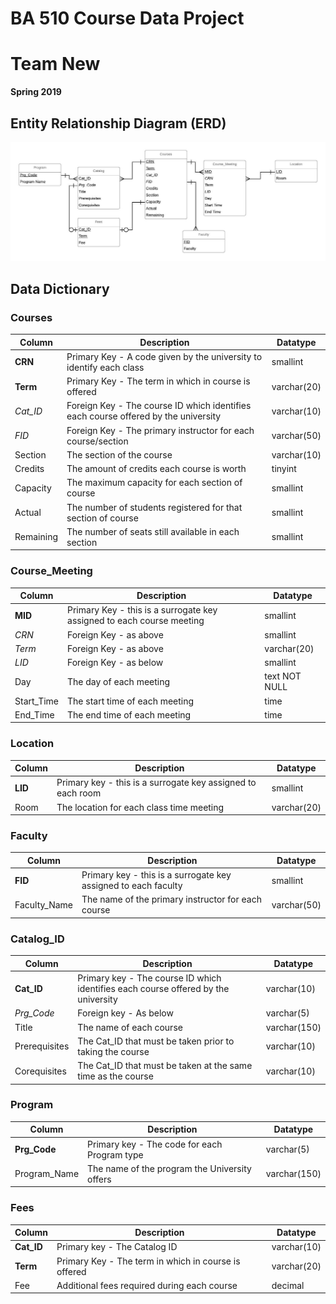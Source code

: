 # BA 510 Course Data Project
# Team New
__Spring 2019__

## Entity Relationship Diagram (ERD)

![](Courses.jpeg)

## Data Dictionary 

### Courses
| Column      | Description | Datatype |
| ----------- | ----------- | -------- |
| __CRN__     | Primary Key - A code given by the university to identify each class   |   smallint   |
| __Term__     | Primary Key - The term in which in course is offered   |   varchar(20)   |
| *Cat_ID*  | Foreign Key - The course ID which identifies each course offered by the university   |   varchar(10)   |
| *FID*  | Foreign Key - The primary instructor for each course/section   |   varchar(50)   |
| Section | The section of the course   |   varchar(10)   |
| Credits  | The amount of credits each course is worth   |   tinyint   |   
| Capacity     | The maximum capacity for each section of course   |   smallint   |
| Actual  | The number of students registered for that section of course   |   smallint   |
| Remaining  | The number of seats still available in each section     |   smallint   |

### Course_Meeting
| Column      | Description | Datatype |
| ----------- | ----------- | -------- |
| __MID__     | Primary Key - this is a surrogate key assigned to each course meeting   |   smallint   |
| *CRN*  | Foreign Key - as above   |   smallint  |
| *Term*  | Foreign Key - as above   |   varchar(20)   |
| *LID*    | Foreign Key - as below   |   smallint   |
| Day  | The day of each meeting   |   text NOT NULL   |
| Start_Time     | The start time of each meeting   |   time   |
| End_Time  | The end time of each meeting   |   time   |


### Location
| Column      | Description | Datatype |
| ----------- | ----------- | -------- |
| __LID__     | Primary key - this is a surrogate key assigned to each room  |   smallint   |
| Room | The location for each class time meeting   |   varchar(20)   |

### Faculty
| Column      | Description | Datatype |
| ----------- | ----------- | -------- |
| __FID__     | Primary key - this is a surrogate key assigned to each faculty  | smallint   |
| Faculty_Name | The name of the primary instructor for each course   |   varchar(50)   |


### Catalog_ID
| Column      | Description | Datatype |
| ----------- | ----------- | -------- |
| __Cat_ID__     | Primary key - The course ID which identifies each course offered by the university   |   varchar(10)   |
| *Prg_Code*    | Foreign key - As below   |   varchar(5)   |
| Title  | The name of each course   |   varchar(150)   |
| Prerequisites  | The Cat_ID that must be taken prior to taking the course   |   varchar(10)   |   
| Corequisites  | The Cat_ID that must be taken at the same time as the course   |   varchar(10)   |

### Program
| Column      | Description | Datatype |
| ----------- | ----------- | -------- |
| __Prg_Code__     | Primary key - The code for each Program type   |   varchar(5)   |
| Program_Name | The name of the program the University offers   |  varchar(150)   | 

### Fees
| Column      | Description | Datatype |
| ----------- | ----------- | -------- |
| __Cat_ID__     | Primary key - The Catalog ID   |   varchar(10)   |
| __Term__     | Primary Key - The term in which in course is offered   |   varchar(20)   |
| Fee | Additional fees required during each course   |   decimal   |
